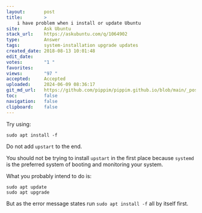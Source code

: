 ```yaml
---
layout:       post
title:        >
    i have problem when i install or update Ubuntu
site:         Ask Ubuntu
stack_url:    https://askubuntu.com/q/1064902
type:         Answer
tags:         system-installation upgrade updates
created_date: 2018-08-13 10:01:48
edit_date:    
votes:        "1 "
favorites:    
views:        "97 "
accepted:     Accepted
uploaded:     2024-06-09 08:36:17
git_md_url:   https://github.com/pippim/pippim.github.io/blob/main/_posts/2018/2018-08-13-i-have-problem-when-i-install-or-update-Ubuntu.md
toc:          false
navigation:   false
clipboard:    false
---
```


Try using:

``` 
sudo apt install -f
```

Do not add `upstart` to the end.

You should not be trying to install `upstart` in the first place because `systemd` is the preferred system of booting and monitoring your system.

What you probably intend to do is:

``` 
sudo apt update
sudo apt upgrade
```

But as the error message states run `sudo apt install -f` all by itself first.
